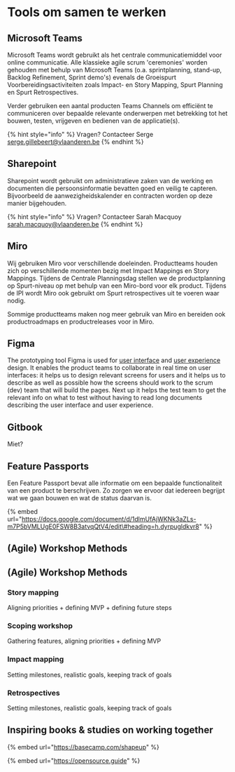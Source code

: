 # Tools om samen te werken

## Microsoft Teams

Microsoft Teams wordt gebruikt als het centrale communicatiemiddel voor online communicatie. Alle klassieke agile scrum 'ceremonies' worden gehouden met behulp van Microsoft Teams \(o.a. sprintplanning, stand-up, Backlog Refinement, Sprint demo's\) evenals de Groeispurt Voorbereidingsactiviteiten zoals Impact- en Story Mapping, Spurt Planning en Spurt Retrospectives. 

Verder gebruiken een aantal producten Teams Channels om efficiënt te communiceren over bepaalde relevante onderwerpen met betrekking tot het bouwen, testen, vrijgeven en bedienen van de applicatie\(s\).

{% hint style="info" %}
Vragen? Contacteer Serge [serge.gillebeert@vlaanderen.be](mailto:serge.gillebeert@vlaanderen.be)
{% endhint %}

## Sharepoint

Sharepoint wordt gebruikt om administratieve zaken van de werking en documenten die persoonsinformatie bevatten goed en veilig te capteren. Bijvoorbeeld de aanwezigheidskalender en contracten worden op deze manier bijgehouden.

{% hint style="info" %}
Vragen? Contacteer Sarah Macquoy [sarah.macquoy@vlaanderen.be](mailto:sarah.macquoy@vlaanderen.be)
{% endhint %}

## Miro

Wij gebruiken Miro voor verschillende doeleinden. Productteams houden zich op verschillende momenten bezig met Impact Mappings en Story Mappings. Tijdens de Centrale Planningsdag stellen we de productplanning op Spurt-niveau op met behulp van een Miro-bord voor elk product. Tijdens de IPI wordt Miro ook gebruikt om Spurt retrospectives uit te voeren waar nodig. 

Sommige productteams maken nog meer gebruik van Miro en bereiden ook productroadmaps en productreleases voor in Miro.

## Figma

The prototyping tool Figma is used for [user interface](https://en.wikipedia.org/wiki/User_interface_design) and [user experience](https://en.wikipedia.org/wiki/User_experience_design) design. It enables the product teams to collaborate in real time on user interfaces: it helps us to design relevant screens for users and it helps us to describe as well as possible how the screens should work to the scrum \(dev\) team that will build the pages. Next up it helps the test team to get the relevant info on what to test without having to read long documents describing the user interface and user experience.

## Gitbook

Miet?

## Feature Passports

Een Feature Passport bevat alle informatie om een bepaalde functionaliteit van een product te berschrijven. Zo zorgen we ervoor dat iedereen begrijpt wat we gaan bouwen en wat de status daarvan is.

{% embed url="https://docs.google.com/document/d/1dlmUfAjWKNk3aZLs-m7P5bVMLUgE0FSW8B3atvqQtV4/edit\#heading=h.dyrpugldkvr8" %}

## \(Agile\) Workshop Methods

## \(Agile\) Workshop Methods

### Story mapping

Aligning priorities + defining MVP + defining future steps

### Scoping workshop

Gathering features, aligning priorities + defining MVP

### Impact mapping

Setting milestones, realistic goals, keeping track of goals

### Retrospectives

Setting milestones, realistic goals, keeping track of goals

## Inspiring books & studies on working together

{% embed url="https://basecamp.com/shapeup" %}

{% embed url="https://opensource.guide" %}









